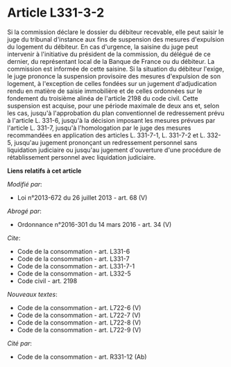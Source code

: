 # Article L331-3-2

Si la commission déclare le dossier du débiteur recevable, elle peut saisir le juge du tribunal d'instance aux fins de
suspension des mesures d'expulsion du logement du débiteur. En cas d'urgence, la saisine du juge peut intervenir à
l'initiative du président de la commission, du délégué de ce dernier, du représentant local de la Banque de France ou du
débiteur. La commission est informée de cette saisine. Si la situation du débiteur l'exige, le juge prononce la suspension
provisoire des mesures d'expulsion de son logement, à l'exception de celles fondées sur un jugement d'adjudication rendu en
matière de saisie immobilière et de celles ordonnées sur le fondement du troisième alinéa de l'article 2198 du code civil.
Cette suspension est acquise, pour une période maximale de deux ans et, selon les cas, jusqu'à l'approbation du plan
conventionnel de redressement prévu à l'article L. 331-6, jusqu'à la décision imposant les mesures prévues par l'article L.
331-7, jusqu'à l'homologation par le juge des mesures recommandées en application des articles L. 331-7-1, L. 331-7-2 et L.
332-5, jusqu'au jugement prononçant un redressement personnel sans liquidation judiciaire ou jusqu'au jugement d'ouverture
d'une procédure de rétablissement personnel avec liquidation judiciaire.

**Liens relatifs à cet article**

_Modifié par_:

  - Loi n°2013-672 du 26 juillet 2013 - art. 68 (V)

_Abrogé par_:

  - Ordonnance n°2016-301 du 14 mars 2016 - art. 34 (V)

_Cite_:

  - Code de la consommation - art. L331-6
  - Code de la consommation - art. L331-7
  - Code de la consommation - art. L331-7-1
  - Code de la consommation - art. L332-5
  - Code civil - art. 2198

_Nouveaux textes_:

  - Code de la consommation - art. L722-6 (V)
  - Code de la consommation - art. L722-7 (V)
  - Code de la consommation - art. L722-8 (V)
  - Code de la consommation - art. L722-9 (V)

_Cité par_:

  - Code de la consommation - art. R331-12 (Ab)
